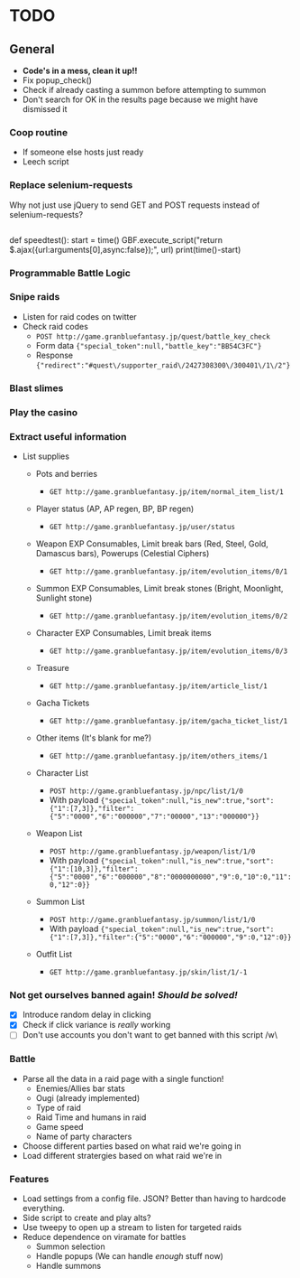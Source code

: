 # TODO
## General
* **Code's in a mess, clean it up!!**
* Fix popup_check()
* Check if already casting a summon before attempting to summon 
* Don't search for OK in the results page because we might have dismissed it

### Coop routine
* If someone else hosts just ready
* Leech script

### Replace selenium-requests
Why not just use jQuery to send GET and POST requests instead of selenium-requests?
``` GBF.execute_script("return $.ajax({url:'http://game.granbluefantasy.jp/user/status',async:false});")
  ```

def speedtest():
  start = time()
  GBF.execute_script("return $.ajax({url:arguments[0],async:false});", url)
  print(time()-start)

### Programmable Battle Logic

### Snipe raids
* Listen for raid codes on twitter
* Check raid codes
  * `POST http://game.granbluefantasy.jp/quest/battle_key_check`
  * Form data `{"special_token":null,"battle_key":"BB54C3FC"}`
  * Response `{"redirect":"#quest\/supporter_raid\/2427308300\/300401\/1\/2"}`


### Blast slimes

### Play the casino

### Extract useful information
* List supplies

  * Pots and berries
    * `GET http://game.granbluefantasy.jp/item/normal_item_list/1`

  * Player status (AP, AP regen, BP, BP regen)
    * `GET http://game.granbluefantasy.jp/user/status`

  * Weapon EXP Consumables, Limit break bars (Red, Steel, Gold, Damascus bars), Powerups (Celestial Ciphers)  
    * `GET http://game.granbluefantasy.jp/item/evolution_items/0/1`

  * Summon EXP Consumables, Limit break stones (Bright, Moonlight, Sunlight stone)
    * `GET http://game.granbluefantasy.jp/item/evolution_items/0/2`

  * Character EXP Consumables, Limit break items
    * `GET http://game.granbluefantasy.jp/item/evolution_items/0/3`

  * Treasure
    * `GET http://game.granbluefantasy.jp/item/article_list/1`

  * Gacha Tickets
    * `GET http://game.granbluefantasy.jp/item/gacha_ticket_list/1`

  * Other items (It's blank for me?)
    * `GET http://game.granbluefantasy.jp/item/others_items/1`

  * Character List
    * `POST http://game.granbluefantasy.jp/npc/list/1/0`
    * With payload `{"special_token":null,"is_new":true,"sort":{"1":[7,3]},"filter":{"5":"0000","6":"000000","7":"00000","13":"000000"}}`

  * Weapon List
    * `POST http://game.granbluefantasy.jp/weapon/list/1/0`
    * With payload `{"special_token":null,"is_new":true,"sort":{"1":[10,3]},"filter":{"5":"0000","6":"000000","8":"0000000000","9":0,"10":0,"11":0,"12":0}}`

  * Summon List
    * `POST http://game.granbluefantasy.jp/summon/list/1/0`
    * With payload `{"special_token":null,"is_new":true,"sort":{"1":[7,3]},"filter":{"5":"0000","6":"000000","9":0,"12":0}}`

  * Outfit List
    * `GET http://game.granbluefantasy.jp/skin/list/1/-1` 
    

### Not get ourselves banned again! _Should be solved!_
- [x] Introduce random delay in clicking
- [x] Check if click variance is *really* working
- [ ] Don't use accounts you don't want to get banned with this script /w\

### Battle
* Parse all the data in a raid page with a single function!
  * Enemies/Allies bar stats
  * Ougi (already implemented)
  * Type of raid
  * Raid Time and humans in raid
  * Game speed
  * Name of party characters
* Choose different parties based on what raid we're going in
* Load different stratergies based on what raid we're in

### Features
* Load settings from a config file. JSON? Better than having to hardcode everything.
* Side script to create and play alts?
* Use tweepy to open up a stream to listen for targeted raids
* Reduce dependence on viramate for battles
  * Summon selection
  * Handle popups (We can handle *enough* stuff now)
  * Handle summons

